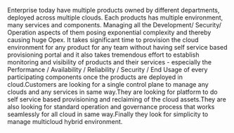 Enterprise today have multiple products owned by different departments, deployed across multiple clouds.
	Each products has multiple environment, many services and components. Managing all the Development/ Security/ Operation aspects of them posing exponential complexity         and thereby causing huge Opex. It takes significant time to 		provision the cloud environment for any product for any team without having self service based provisioning         portal 		and it also takes tremendous effort to establish monitoring and visibility of products and their services - especially 	the Performance / Availability / Reliability / 	          Security / End Usage of every participating components once the 		products are deployed in cloud.Customers are looking for a single control plane to manage any                     clouds and any services 	in same way.They are looking for platform to do self service based provisioning and reclaiming of the cloud 		assets.They are also looking for standard operation and governance process that works seamlessly for all cloud in 		same way.Finally they look for simplicity to manage multicloud hybrid environment.